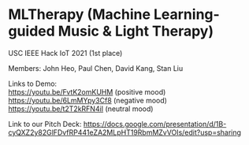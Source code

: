# MLTherapy (Machine Learning-guided Music & Light Therapy)
USC IEEE Hack IoT 2021 (1st place)

Members: John Heo, Paul Chen, David Kang, Stan Liu

Links to Demo:\
https://youtu.be/FvtK2omKUHM (positive mood)\
https://youtu.be/6LmMYpy3Cf8 (negative mood)\
https://youtu.be/t2T2kRFN4iI (neutral mood)

Link to our Pitch Deck: https://docs.google.com/presentation/d/1B-cyQXZ2y82GlFDvfRP441eZA2MLpHT19RbmMZvVOIs/edit?usp=sharing
